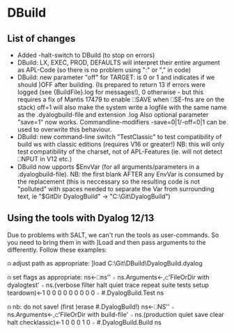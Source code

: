 # DBuild

## List of changes

* Added -halt-switch to DBuild (to stop on errors)
* DBuild: LX, EXEC, PROD, DEFAULTS will interpret their entire argument as APL-Code (so there is no problem using ":" or "," in code)
* DBuild: new parameter "off" for TARGET: is 0 or 1 and indicates if we should )OFF after building. (Is prepared to return 13 if errors were logged (see {BuildFile}.log for messages!), 0 otherwise - but
  this requires a fix of Mantis 17479 to enable ⎕SAVE when ⎕SE-fns are on the stack)
  off=1 will also make the system write a logfile with the same name as the .dyalogbuild-file and extension .log
  Also optional parameter "save=1" now works. Commandline-modifiers -save=0|1/-off=0|1 can be used to overwrite this behaviour.
* DBuild: new command-line switch "TestClassic" to test compatibility of build ws with classic editions (requires V16 or greater!)
  NB: this will only test compatibility of the charset, not of APL-Features (ie. will not detect ⎕NPUT in V12 etc.)
* DBuild now upports $EnvVar (for all arguments/parameters in a .dyalogbuild-file). NB: the first blank AFTER any EnvVar is consumed
  by the replacement (this is neccessary so the resulting code is not "polluted" with spaces needed to separate the Var from
  surrounding text, ie "$GitDir DyalogBuild" → "C:\Git\DyalogBuild")

## Using the tools with Dyalog 12/13

Due to problems with SALT, we can't run the tools as user-commands. So you need to bring them in with ]Load and then pass arguments to the differently.
Follow these examples:

⍝ adjust path as appropriate:
]load C:\Git\DBuild\DyalogBuild.dyalog

⍝ set flags as appropriate:
ns←⎕ns'' ⋄ ns.Arguments←,⊂'FileOrDir with dyalogtest' ⋄ ns.(verbose filter halt quiet trace repeat suite tests setup teardown)←1 0 0 0 0 0 0 0 0 0  ⋄ #.DyalogBuild.Test ns  

⍝ nb: do not save! (first )erase #.DyalogBuild!)
ns←⎕NS'' ⋄ ns.Arguments←,⊂'FileOrDir with build-file' ⋄ ns.(production quiet save clear halt checklassic)←1 0 0 0 1 0 ⋄ #.DyalogBuild.Build ns
